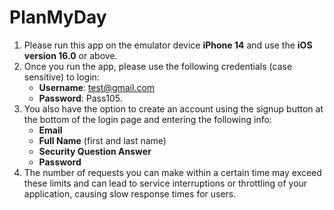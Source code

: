 # PlanMyDay
1. Please run this app on the emulator device **iPhone 14** and use the **iOS version 16.0** or above.
2. Once you run the app, please use the following credentials (case sensitive) to login:
    * **Username**: test@gmail.com
    * **Password**: Pass105.
3. You also have the option to create an account using the signup button at the bottom of the login page and entering the following info:
    * **Email**
    * **Full Name** (first and last name)
    * **Security Question Answer**
    * **Password**
4. The number of requests you can make within a certain time may exceed these limits and can lead to service interruptions or throttling of your application, causing slow response times for users.
